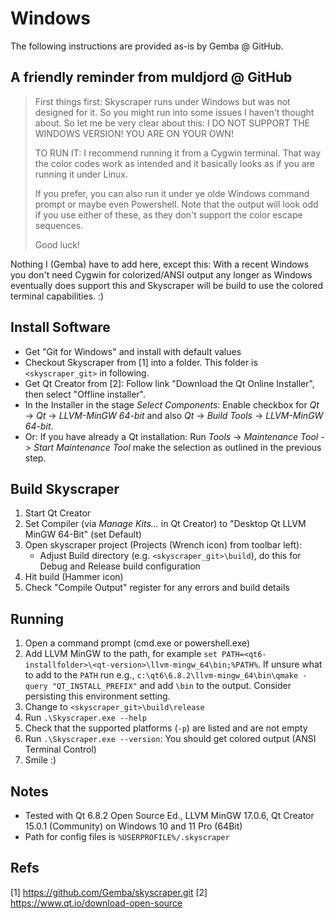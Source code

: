 # Windows

The following instructions are provided as-is by Gemba @ GitHub.

## A friendly reminder from muldjord @ GitHub

> First things first: Skyscraper runs under Windows but was not designed for it.
> So you might run into some issues I haven't thought about. So let me be very
> clear about this: I DO NOT SUPPORT THE WINDOWS VERSION! YOU ARE ON YOUR OWN!
>
> TO RUN IT:
> I recommend running it from a Cygwin terminal. That way the color codes work
> as intended and it basically looks as if you are running it under Linux.
>
> If you prefer, you can also run it under ye olde Windows command prompt or
> maybe even Powershell. Note that the output will look odd if you use either
> of these, as they don't support the color escape sequences.
>
> Good luck!

Nothing I (Gemba) have to add here, except this: With a recent Windows you don't
need Cygwin for colorized/ANSI output any longer as Windows eventually does
support this and Skyscraper will be build to use the colored terminal
capabilities. :)

## Install Software

- Get "Git for Windows" and install with default values
- Checkout Skyscraper from [1] into a folder. This folder is
  `<skyscraper_git>` in following.
- Get Qt Creator from [2]:
  Follow link "Download the Qt Online Installer", then select "Offline installer".
- In the Installer in the stage _Select Components_: Enable checkbox for _Qt_ ->
  _Qt <version>_ -> _LLVM-MinGW <version> 64-bit_ and also _Qt_ -> _Build Tools_
  -> _LLVM-MinGW <version> 64-bit_.
- Or: If you have already a Qt installation: Run _Tools_ -> _Maintenance Tool_
  -> _Start Maintenance Tool_ make the selection as outlined in the previous
  step.

## Build Skyscraper

1. Start Qt Creator
2. Set Compiler (via _Manage Kits..._ in Qt Creator) to
   "Desktop Qt <version> LLVM MinGW 64-Bit" (set Default)
3. Open skyscraper project (Projects (Wrench icon) from toolbar left):
   - Adjust Build directory (e.g. `<skyscraper_git>\build`), do this for Debug
     and Release build configuration
4. Hit build (Hammer icon)
5. Check "Compile Output" register for any errors and build details

## Running

1. Open a command prompt (cmd.exe or powershell.exe)
2. Add LLVM MinGW to the path, for example `set
   PATH=<qt6-installfolder>\<qt-version>\llvm-mingw_64\bin;%PATH%`. If unsure
   what to add to the `PATH` run e.g., `c:\qt6\6.8.2\llvm-mingw_64\bin\qmake
   -query "QT_INSTALL_PREFIX"` and add `\bin` to the output. Consider persisting
   this environment setting.
3. Change to `<skyscraper_git>\build\release`
4. Run `.\Skyscraper.exe --help`
5. Check that the supported platforms (`-p`) are listed and are not empty
6. Run `.\Skyscraper.exe --version`: You should get colored output (ANSI
   Terminal Control)
7. Smile :)

## Notes

- Tested with Qt 6.8.2 Open Source Ed., LLVM MinGW 17.0.6, Qt Creator 15.0.1
  (Community) on Windows 10 and 11 Pro (64Bit)
- Path for config files is `%USERPROFILE%/.skyscraper`

## Refs

[1] https://github.com/Gemba/skyscraper.git
[2] https://www.qt.io/download-open-source
